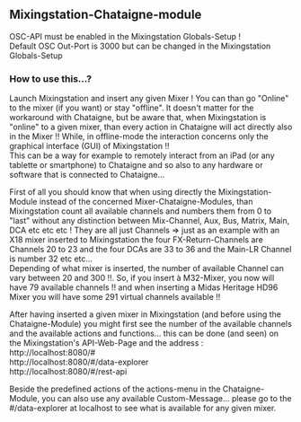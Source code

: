 ## Mixingstation-Chataigne-module

OSC-API must be enabled in the Mixingstation Globals-Setup !    
Default OSC Out-Port is 3000 but can be changed in the Mixingstation Globals-Setup    

###  How to use this...?  
Launch Mixingstation and insert any given Mixer ! You can than go "Online" to the mixer (if you want) or stay "offline". It doesn't matter for the workaround with Chataigne, but be aware that, when Mixingstation is "online" to a given mixer, than every action in Chataigne will act directly also in the Mixer !! While, in offline-mode the interaction concerns only the graphical interface (GUI) of Mixingstation !!    
This can be a way for example to remotely interact from an iPad (or any tablette or smartphone) to Chataigne and so also to any hardware or software that is connected to Chataigne...   

First of all you should know that when using directly the Mixingstation-Module instead of the concerned Mixer-Chataigne-Modules, than Mixingstation count all available channels and numbers them from 0 to "last" without any distinction between Mix-Channel, Aux, Bus, Matrix, Main, DCA etc etc etc ! They are all just Channels => just as an example with an X18 mixer inserted to Mixingstation the four FX-Return-Channels are Channels 20 to 23 and the four DCAs are 33 to 36 and the Main-LR Channel is number 32 etc etc...    
Depending of what mixer is inserted, the number of available Channel can vary between 20 and 300 !!. So, if you insert à M32-Mixer, you now will have 79 available channels !! and when inserting a Midas Heritage HD96 Mixer you will have some 291 virtual channels available !!

After having inserted a given mixer in Mixingstation (and before using the Chataigne-Module) you might first see the number of the available channels and the available actions and functions... this can be done (and seen) on the Mixingstation's API-Web-Page and the address :    
http://localhost:8080/#       
http://localhost:8080/#/data-explorer    
http://localhost:8080/#/rest-api    

Beside the  predefined actions of the actions-menu in the Chataigne-Module, you can also use any available Custom-Message... please go to the #/data-explorer at localhost to see what is available for any given mixer.
